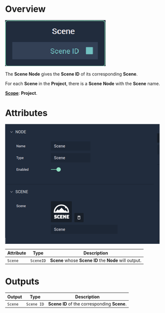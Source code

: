 # Overview

![The Scene Node.](../../../.gitbook/assets/node-scene.png)

The **Scene** **Node** gives the **Scene ID** of its corresponding **Scene**.

For each **Scene** in the **Project**, there is a **Scene** **Node** with the **Scene** name. 

[**Scope**](../../overview.md#scopes): **Project**.

# Attributes

![The Scene Node Attributes.](../../../.gitbook/assets/node-scene-attri.png)

|Attribute|Type|Description|
|---|---|---|
| `Scene` | `SceneID` | **Scene** whose **Scene ID** the **Node** will output. |



# Outputs

|Output|Type|Description|
|---|---|---|
| `Scene`   | `Scene ID` | **Scene ID** of the corresponding **Scene**.    |





